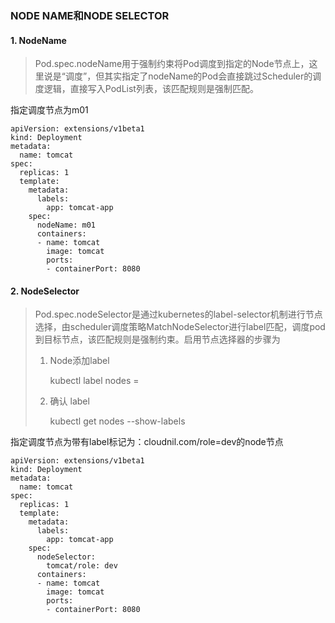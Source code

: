 

### NODE NAME和NODE SELECTOR

#### 1. NodeName

> Pod.spec.nodeName用于强制约束将Pod调度到指定的Node节点上，这里说是“调度”，但其实指定了nodeName的Pod会直接跳过Scheduler的调度逻辑，直接写入PodList列表，该匹配规则是强制匹配。

指定调度节点为m01

```
apiVersion: extensions/v1beta1
kind: Deployment
metadata:
  name: tomcat
spec:
  replicas: 1
  template:
    metadata:
      labels:
        app: tomcat-app
    spec:
      nodeName: m01
      containers:
      - name: tomcat
        image: tomcat
        ports:
        - containerPort: 8080
```

#### 2. NodeSelector

> Pod.spec.nodeSelector是通过kubernetes的label-selector机制进行节点选择，由scheduler调度策略MatchNodeSelector进行label匹配，调度pod到目标节点，该匹配规则是强制约束。启用节点选择器的步骤为
>
> 1. Node添加label
>
>    kubectl label nodes <node-name> <label-key>=<label-value>
>
> 2. 确认 label
>
>    kubectl get nodes <node-name> --show-labels

指定调度节点为带有label标记为：cloudnil.com/role=dev的node节点

```
apiVersion: extensions/v1beta1
kind: Deployment
metadata:
  name: tomcat
spec:
  replicas: 1
  template:
    metadata:
      labels:
        app: tomcat-app
    spec:
      nodeSelector:
        tomcat/role: dev
      containers:
      - name: tomcat
        image: tomcat
        ports:
        - containerPort: 8080
```



